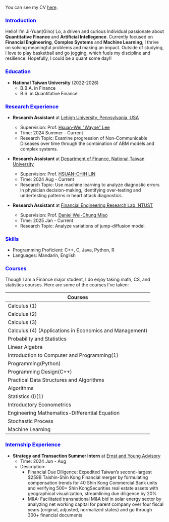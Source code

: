 <!-- Sidebar -->
<!-- <div id="sidebar" style="position: fixed; top: 20px; left: 20px; width: 200px; background: #f4f4f4; padding: 10px; border-radius: 5px;">
  <h3 style="color:blue;">Navigation</h3>
  <ul>
    <li><a href="#education" style="color:blue;">Education</a></li>
    <li><a href="#research-experience" style="color:blue;">Research Experience</a></li>
    <li><a href="#skills" style="color:blue;">Skills</a></li>
    <li><a href="#courses" style="color:blue;">Courses</a></li>
    <li><a href="#internship-experience" style="color:blue;">Skills</a></li>
  </ul>
</div> -->

<!-- Main Content -->

You can see my CV [here](https://drive.google.com/file/d/1B1nXNbkItNJ2s1OFWrBEjNZ9xoMGGBlB/view?usp=sharing).

<h3 id="intro" style="color:blue;">Introduction</h3>

Hello! I’m Ji-Yuan(Gino) Lo, a driven and curious individual passionate about **Quantitative Finance** and **Artificial Intellegence**. Currently focused on **Financial Engineering**, **Complex Systems** and **Machine Learning**, I thrive on solving meaningful problems and making an impact. Outside of studying, I love to play basketball and go jogging, which fuels my discipline and resilience. Hopefully, I could be a quant some day!!

<h3 id="education" style="color:blue;">Education</h3>

- **National Taiwan University** (2022-2026)
    - B.B.A. in Finance
    - B.S. in Quantitative Finance



<h3 id="research-experience" style="color:blue;">Research Experience</h3>

- **Research Assistant** at [Lehigh University, Pennsylvania, USA]()
    - Supervision: Prof. [Hsuan-Wei "Wayne" Lee](https://sites.google.com/view/hsuanweilee/home)
    - Time: 2024 Summer - Current
    - Research Topic: Examine progression of Non-Communicable Diseases over time through the combination of ABM models and complex systems.

- **Research Assistant** at [Department of Finance, National Taiwan University](https://management.ntu.edu.tw/Fin)
    - Supervision: Prof. [HSUAN-CHIH LIN](https://sites.google.com/site/hc4lin/)
    - Time: 2024 Aug - Current
    - Research Topic: Use machine learning to analyze diagnostic errors in physician decision-making, identifying over-testing and undertesting patterns in heart attack diagnostics.

- **Research Assistant** at [Financial Engineering Research Lab, NTUST]()
    - Supervision: Prof. [Daniel Wei-Chung Miao]([https://sites.google.com/view/hsuanweilee/home](https://www.fn.ntust.edu.tw/p/412-1002-10119.php?Lang=en))
    - Time: 2025 Jan - Current
    - Research Topic: Analyze variations of jump-diffusion model.

<h3 id="skills" style="color:blue;">Skills</h3>

- Programming Proficient: C++, C, Java, Python, R
- Languages: Mandarin, English

<h3 id="courses" style="color:blue;">Courses</h3>

Though I am a Finance major student, I do enjoy taking math, CS, and statistics courses. Here are some of the courses I've taken:

| Courses                                                     |
|-------------------------------------------------------------|
| Calculus (1)                                                |
| Calculus (2)                                                |
| Calculus (3)                                                |
| Calculus (4) (Applications in Economics and Management)     |  
| Probability and Statistics                                  |
| Linear Algebra                                              |  
| Introduction to Computer and Programming(1)                 |
| Programming(Python)                                         |
| Programming Design(C++)                                     |
| Practical Data Structures and Algorithms                    |
| Algorithms                                                  |
| Statistics (I)(1)                                           |
| Introductory Econometrics                                   |
| Engineering Mathematics-Differential Equation               |
| Stochastic Process                                          |
| Machine Learning                                            |


<h3 id="internship-experience" style="color:blue;">Internship Experience</h3>

- **Strategy and Transaction Summer Intern** at [Ernst and Young Advisory](https://www.ey.com/zh_tw/services/strategy-transactions/corporate-finance)
    - Time: 2024 Jun - Aug
    - Description: 
      - Financial Due Diligence: Expedited Taiwan’s second-largest $259B Taishin-Shin Kong Financial merger by formulating compensation trends for 40 Shin Kong Commercial Bank units and verifying 500+ Shin KongSecurities real estate assets with geographical visualization, streamlining due diligence by 20%
      - M&A: Facilitated transnational M&A bid in solar energy sector by analyzing net working capital  for parent company over four fiscal years (original, adjusted, normalized states) and go through 300+ financial documents
